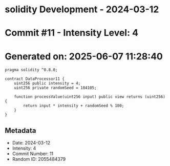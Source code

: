 ﻿# solidity Development - 2024-03-12
# Commit #11 - Intensity Level: 4
# Generated on: 2025-06-07 11:28:40
```solidity
pragma solidity ^0.8.0;

contract DataProcessor11 {
    uint256 public intensity = 4;
    uint256 private randomSeed = 184105;

    function processValue(uint256 input) public view returns (uint256) {
        return input * intensity + randomSeed % 100;
    }
}
```
## Metadata
- Date: 2024-03-12
- Intensity: 4
- Commit Number: 11
- Random ID: 2055484379
